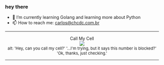 ### hey there 

- :seedling: I’m currently learning Golang and learning more about Python
- :mailbox: How to reach me: carlos@chcdc.com.br


---


<!-- xkcd -->
<p align="center">Call My Cell</br><img src=https://imgs.xkcd.com/comics/call_my_cell.png></br><font size =2>alt: 'Hey, can you call my cell?' '...I'm trying, but it says this number is blocked?' 'Ok, thanks, just checking.'</br></font></p></table></p> 


<!-- xkcd -->
---
